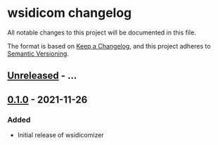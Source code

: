 # wsidicom changelog

All notable changes to this project will be documented in this file.

The format is based on [Keep a Changelog](https://keepachangelog.com/en/1.0.0/),
and this project adheres to [Semantic Versioning](https://semver.org/spec/v2.0.0.html).

## [Unreleased] - ...

## [0.1.0] - 2021-11-26
### Added
- Initial release of wsidicomizer

[Unreleased]: https://github.com/imi-bigpicture/wsidicomizer/compare/0.1.0..HEAD
[0.1.0]: https://github.com/imi-bigpicture/wsidicomizer/tree/v0.1.0
